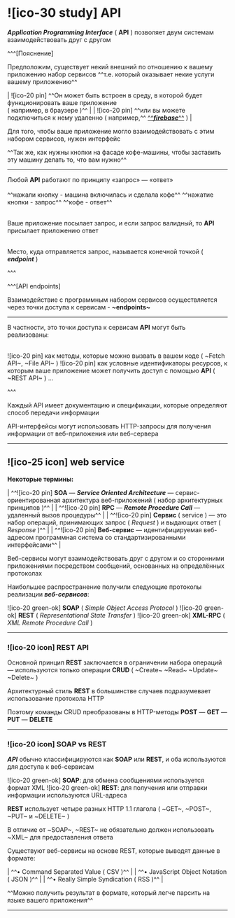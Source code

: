 # ![ico-30 study] API

**_Application Programming Interface_** ( **API** ) позволяет двум системам взаимодействовать друг с другом

^^^[Пояснение]

Предположим, существует некий внешний по отношению к вашему приложению набор сервисов
^^т.е. который оказывает некие услуги вашему приложению^^

| ![ico-20 pin] ^^Он может быть встроен в среду, в которой будет функционировать ваше приложение<br>( например, в браузере )^^ |
| ![ico-20 pin] ^^или вы можете подключиться к нему удаленно ( например,^^ [^^**_firebase_**^^](https://firebase.google.com/) ) |

Для того, чтобы ваше приложение могло взаимодействовать с этим набором сервисов, нужен интерфейс<br>

^^Так же, как нужны кнопки на фасаде кофе-машины, чтобы заставить эту машину делать то, что вам нужно^^

________

Любой **API** работают по принципу «запрос» — «ответ»<br><br>
^^нажали кнопку - машина включилась и сделала кофе^^
^^нажатие кнопки - запрос^^
^^кофе - ответ^^<br><br>

Ваше приложение посылает запрос, и если запрос валидный, то  **API** присылает приложению ответ<br><br>

Место, куда отправляется запрос, называется конечной точкой ( **_endpoint_** )

^^^

^^^[API endpoints]

Взаимодействие с программным набором сервисов осуществляется через точки доступа к сервисам - **~endpoints~**

______________

В частности, это точки доступа к сервисам **API** могут быть реализованы:<br><br>

![ico-20 pin] как методы, которые можно вызвать в вашем коде ( ~Fetch API~, ~File API~ )
![ico-20 pin] как условные идентификаторы ресурсов, к которым ваше приложение может получить доступ с помощью **API** ( ~REST API~ )
...

^^^

Каждый API имеет документацию и спецификации, которые определяют способ передачи информации

API-интерфейсы могут использовать HTTP-запросы для получения информации от веб-приложения или веб-сервера

______________________________________________

## ![ico-25 icon] web service

**Некоторые термины:**

| ^^![ico-20 pin] **SOA** — **_Service Oriented Architecture_** — сервис-ориентированная архитектура веб-приложений ( набор архитектурных принципов )^^ |
| ^^![ico-20 pin] **RPC** — **_Remote Procedure Call_** — удаленный вызов процедуры^^ |
| ^^![ico-20 pin] **Сервис** ( service ) — это набор операций, принимающих запрос ( _Request_ ) и выдающих ответ ( _Response_ )^^ |
| ^^![ico-20 pin] **Веб-сервис** — идентифицируемая веб-адресом программная система со стандартизированными интерфейсами^^ |

Веб-сервисы могут взаимодействовать друг с другом и со сторонними приложениями посредством сообщений, основанных на определённых протоколах

Наибольшее распространение получили следующие протоколы реализации **_веб-сервисов_**:

![ico-20 green-ok] **SOAP**    ( _Simple Object Access Protocol_ )
![ico-20 green-ok] **REST**    ( _Representational State Transfer_ )
![ico-20 green-ok] **XML-RPC** ( _XML Remote Procedure Call_ )

_________________________________________

### ![ico-20 icon] REST API

Основной принцип **REST** заключается в ограничении набора операций — используются только операции **CRUD** ( ~Create~ ~Read~ ~Update~ ~Delete~ )

Архитектурный стиль **REST** в большинстве случаев подразумевает использование протокола HTTP

Поэтому команды CRUD преобразованы в  HTTP-методы  **POST** — **GET** — **PUT** — **DELETE**

___________________________________________

### ![ico-20 icon] SOAP vs REST

**_API_** обычно классифицируются как **SOAP** или **REST**, и оба используются для доступа к веб-сервисам

![ico-20 green-ok] **SOAP**: для обмена сообщениями используется формат XML
![ico-20 green-ok] **REST**:  для получения или отправки информации используются URL-адреса

**REST** использует четыре разных HTTP 1.1 глагола ( ~GET~, ~POST~, ~PUT~ и ~DELETE~ )

В отличие от ~SOAP~, ~REST~ не обязательно должен использовать ~XML~ для предоставления ответа

Существуют веб-сервисы на основе REST, которые выводят данные в формате:

| ^^• Command Separated Value ( CSV )^^ |
| ^^• JavaScript Object Notation ( JSON )^^ |
| ^^• Really Simple Syndication ( RSS )^^ |

^^Можно получить результат в формате, который легче парсить на языке вашего приложения^^

_____________________________________
